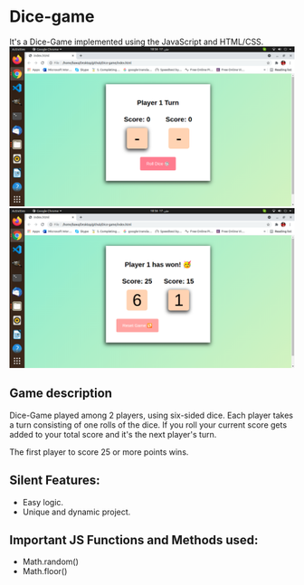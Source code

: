# Dice-game
It's a Dice-Game implemented using the JavaScript and HTML/CSS.
![Image of Dice-Game](https://github.com/arslanbawa/Dice-game/blob/main/screenshots/Screenshot%20.png)
![Image of Dice-Game](https://github.com/arslanbawa/Dice-game/blob/main/screenshots/Screenshot%201.png)


## Game description
Dice-Game played among 2 players, using six-sided dice. Each player takes a turn consisting of one rolls of the dice.  If you roll your current score gets added to your total score and it's the next player's turn.

The first player to score 25 or more points wins.

## Silent Features:
* Easy logic.
* Unique and dynamic project.

## Important JS Functions and Methods used:
* Math.random()
* Math.floor()
